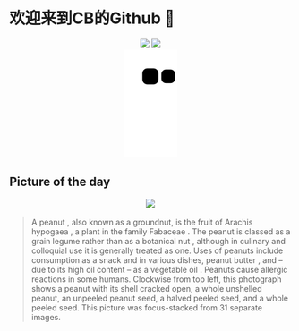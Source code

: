 
# 欢迎来到CB的Github 👋

<div align="center">
  <img height="137px" src="https://github-readme-stats.vercel.app/api?username=SuperCB&show_icons=true&theme=radical" />
  <img height="137px" src="https://github-readme-stats.vercel.app/api/top-langs/?username=SuperCB&hide_title=true&hide_border=true&layout=compact&langs_count=6&text_color=000&icon_color=fff" />
</div>


<div align="center">
    <img src="./contribution-snake/github-contribution-grid-snake.svg" />
</div>



## Picture of the day
<div align="center">
  <img width=400px src="https://upload.wikimedia.org/wikipedia/commons/thumb/f/fb/Peanuts_%28Arachis_hypogaea%29_-_in_shell%2C_shell_cracked_open%2C_shelled%2C_peeled.jpg/750px-Peanuts_%28Arachis_hypogaea%29_-_in_shell%2C_shell_cracked_open%2C_shelled%2C_peeled.jpg" />
</div>

>A  peanut , also known as a groundnut, is the fruit of  Arachis hypogaea , a plant in the family  Fabaceae . The peanut is classed as a grain  legume  rather than as a botanical  nut , although in culinary and colloquial use it is generally treated as one. Uses of peanuts include consumption as a snack and in various dishes,  peanut butter , and – due to its high oil content – as a  vegetable oil .  Peanuts cause allergic reactions  in some humans. Clockwise from top left, this photograph shows a peanut with its shell cracked open, a whole unshelled peanut, an unpeeled peanut seed, a halved peeled seed, and a whole peeled seed. This picture was  focus-stacked  from 31 separate images.


